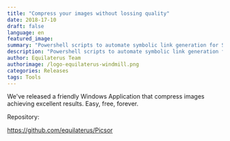 ```yaml
---
title: "Compress your images without lossing quality" 
date: 2018-17-10
draft: false
language: en
featured_image: 
summary: "Powershell scripts to automate symbolic link generation for SSD units on Windows."
description: "Powershell scripts to automate symbolic link generation for SSD units on Windows."
author: Equilaterus Team
authorimage: /logo-equilaterus-windmill.png
categories: Releases
tags: Tools
---
```


We've released a friendly Windows Application that compress images achieving excellent results. Easy, free, forever. 

Repository:

https://github.com/equilaterus/Picsor 
